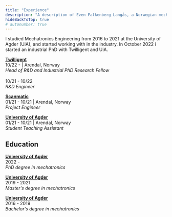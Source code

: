 ```yaml
---
title: "Experience"
description: "A description of Even Falkenberg Langås, a Norwegian mechatronics engineer."
hideBackToTop: true
# autonumber: true
---
```


I studied Mechatronics Engineering from 2016 to 2021 at the University of Agder (UiA), and started working with in the industry. In October 2022 i started an industrial PhD with Twilligent and UiA.

**[Twilligent](https://www.twilligent.io/)** \
10/22 -  | Arendal, Norway \
*Head of R&D and Industrial PhD Research Fellow* \
\
10/21 - 10/22 \
*R&D Engineer*

**[Scanmatic](https://www.scanmatic.no/)** \
01/21 - 10/21 | Arendal, Norway \
*Project Engineer*

**[University of Agder](https://www.uia.no/)** \
01/21 - 10/21 | Arendal, Norway \
*Student Teaching Assistant*

## Education

**[University of Agder](https://www.uia.no/)** \
2022 - \
*PhD degree in mechatronics*

**[University of Agder](https://www.uia.no/)** \
2019 - 2021 \
*Master's degree in mechatronics*

**[University of Agder](https://www.uia.no/)** \
2016 - 2019 \
*Bachelor's degree in mechatronics*